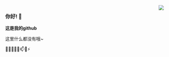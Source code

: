 <img align="right" src="https://github-readme-stats.vercel.app/api?username=ybd0612&show_icons=true&icon_color=CE1D2D&text_color=718096&bg_color=ffffff&hide_title=true" />

### 你好! 👋

**这是我的github**

这里什么都没有哦~

🔭🌱👯🤔💬📫😄⚡
